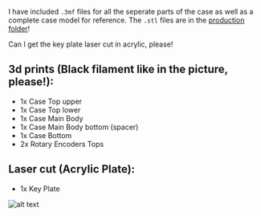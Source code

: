 I have included `.3mf` files for all the seperate parts of the case as well as a complete case model for reference. The `.stl` files are in the [production folder](https://github.com/Irtaza2009/hackpad/blob/main/hackpads/Nano_Deck/production)!

Can I get the key plate laser cut in acrylic, please!

## 3d prints (Black filament like in the picture, please!):

- 1x Case Top upper
- 1x Case Top lower
- 1x Case Main Body
- 1x Case Main Body bottom (spacer)
- 1x Case Bottom
- 2x Rotary Encoders Tops

## Laser cut (Acrylic Plate):

- 1x Key Plate

![alt text](https://github.com/Irtaza2009/hackpad/blob/main/hackpads/Nano_Deck/Nano_Deck.jpg)
